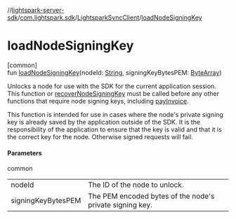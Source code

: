 //[lightspark-server-sdk](../../../index.md)/[com.lightspark.sdk](../index.md)/[LightsparkSyncClient](index.md)/[loadNodeSigningKey](load-node-signing-key.md)

# loadNodeSigningKey

[common]\
fun [loadNodeSigningKey](load-node-signing-key.md)(nodeId: [String](https://kotlinlang.org/api/latest/jvm/stdlib/kotlin/-string/index.html), signingKeyBytesPEM: [ByteArray](https://kotlinlang.org/api/latest/jvm/stdlib/kotlin/-byte-array/index.html))

Unlocks a node for use with the SDK for the current application session. This function or [recoverNodeSigningKey](recover-node-signing-key.md) must be called before any other functions that require node signing keys, including [payInvoice](pay-invoice.md).

This function is intended for use in cases where the node's private signing key is already saved by the application outside of the SDK. It is the responsibility of the application to ensure that the key is valid and that it is the correct key for the node. Otherwise signed requests will fail.

#### Parameters

common

| | |
|---|---|
| nodeId | The ID of the node to unlock. |
| signingKeyBytesPEM | The PEM encoded bytes of the node's private signing key. |
